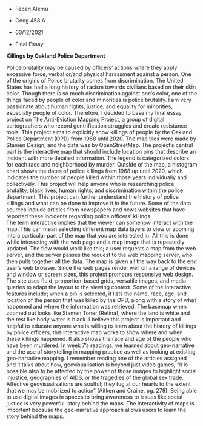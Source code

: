 - Feben Alemu

- Geog 458 A

- 03/12/2021

- Final Essay
                                      
**Killings by Oakland Police Department**
                                       
   Police brutality may be caused by officers’ actions where they apply excessive force, verbal or/and physical harassment against a person. One of the origins of Police brutality comes from discrimination. The United States has had a long history of racism towards civilians based on their skin color. Though there is so much discrimination against one’s color, one of the things faced by people of color and minorities is police brutality. I am very passionate about human rights, justice, and equality for minorities, especially people of color. Therefore, I decided to base my final essay project on The Anti-Eviction Mapping Project, a group of digital cartographers who record gentrification struggles and create resistance tools. This project aims to explicitly show killings of people by the Oakland Police Department (OPD) from 1968 until 2020. 
   The map tiles were made by Stamen Design, and the data was by OpenStreetMap. The project’s central part is the interactive map that should include location pins that describe an incident with more detailed information. The legend is categorized colors for each race and neighborhood by murder. Outside of the map, a histogram chart shows the dates of police killings from 1968 up until 2020, which indicates the number of people killed within those years individually and collectively. This project will help anyone who is researching police brutality, black lives, human rights, and discrimination within the police department. This project can further understand the history of police killings and what can be done to improve it in the future. Some of the data sources include articles from newspapers and news websites that have reported these incidents regarding police officers’ killings.  
   The term interactive implies that the viewer can somehow interact with the map. This can mean selecting different map data layers to view or zooming into a particular part of the map that you are interested in. All this is done while interacting with the web page and a map image that is repeatedly updated. The flow would work like this; a user requests a map from the web server, and the server passes the request to the web mapping server, who then pulls together all the data. The map is given all the way back to the end user’s web browser. Since the web pages render well on a range of devices and window or screen sizes, this project promotes responsive web design. The site uses fluid, proportion-based grids, versatile images, and media queries to adapt the layout to the viewing context. Some of the interactive features include; when a pin is selected, it lists the name, race, age, and location of the person that was killed by the OPD, along with a story of what happened and where the information was retrieved. The basemap when zoomed out looks like Stamen Toner (Retina), where the land is white and the rest like body water is black. 
   I believe this project is important and helpful to educate anyone who is willing to learn about the history of killings by police officers, this interactive map works to show where and when these killings happened. It also shows the race and age of the people who have been murdered. In week 7’s readings, we learned about geo-narrative and the use of storytelling in mapping practice as well as looking at existing geo-narrative mapping. I remember reading one of the articles assigned and it talks about how, geovisualisation is beyond just video games, “it is possible also to be affected by the power of those images to highlight social injustice, geographies of AIDS, or the tragedies of the global sex trade. Affective geovisualisations are soulful; they tug at our hearts to the extent that we may be mobilized to action” (Aitken and Craine, pg. 279). Being able to use digital images in spaces to bring awareness to issues like social justice is very powerful. story behind the maps. The interactivity of maps is important because the geo-narrative approach allows users to learn the story behind the maps.

                                       
